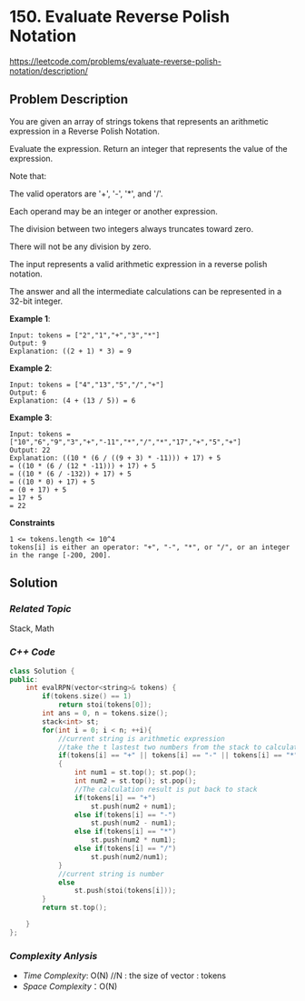 # 150. Evaluate Reverse Polish Notation
https://leetcode.com/problems/evaluate-reverse-polish-notation/description/

## Problem Description

You are given an array of strings tokens that represents an arithmetic expression in a Reverse Polish Notation.

Evaluate the expression. Return an integer that represents the value of the expression.

Note that:

The valid operators are '+', '-', '*', and '/'.

Each operand may be an integer or another expression.

The division between two integers always truncates toward zero.

There will not be any division by zero.

The input represents a valid arithmetic expression in a reverse polish notation.

The answer and all the intermediate calculations can be represented in a 32-bit integer.



**Example 1**:
```
Input: tokens = ["2","1","+","3","*"]
Output: 9
Explanation: ((2 + 1) * 3) = 9
```
**Example 2**:
```
Input: tokens = ["4","13","5","/","+"]
Output: 6
Explanation: (4 + (13 / 5)) = 6
```
**Example 3**:
```
Input: tokens = ["10","6","9","3","+","-11","*","/","*","17","+","5","+"]
Output: 22
Explanation: ((10 * (6 / ((9 + 3) * -11))) + 17) + 5
= ((10 * (6 / (12 * -11))) + 17) + 5
= ((10 * (6 / -132)) + 17) + 5
= ((10 * 0) + 17) + 5
= (0 + 17) + 5
= 17 + 5
= 22
```

**Constraints**
```
1 <= tokens.length <= 10^4
tokens[i] is either an operator: "+", "-", "*", or "/", or an integer in the range [-200, 200].
```

## Solution

### _Related Topic_
   Stack, Math

### _C++ Code_
```cpp
class Solution {
public:
    int evalRPN(vector<string>& tokens) {
        if(tokens.size() == 1)
            return stoi(tokens[0]);
        int ans = 0, n = tokens.size();
        stack<int> st;
        for(int i = 0; i < n; ++i){
            //current string is arithmetic expression
            //take the t lastest two numbers from the stack to calculate
            if(tokens[i] == "+" || tokens[i] == "-" || tokens[i] == "*" || tokens[i] == "/")
            {
                int num1 = st.top(); st.pop();
                int num2 = st.top(); st.pop();
                //The calculation result is put back to stack
                if(tokens[i] == "+")
                    st.push(num2 + num1);
                else if(tokens[i] == "-")
                    st.push(num2 - num1);
                else if(tokens[i] == "*")
                    st.push(num2 * num1);
                else if(tokens[i] == "/")
                    st.push(num2/num1);
            }
            //current string is number
            else
                st.push(stoi(tokens[i]));
        }
        return st.top();

    }
};
```

### _Complexity Anlysis_
- _Time Complexity_: O(N)  //N : the size of vector : tokens
- _Space Complexity_：O(N)
